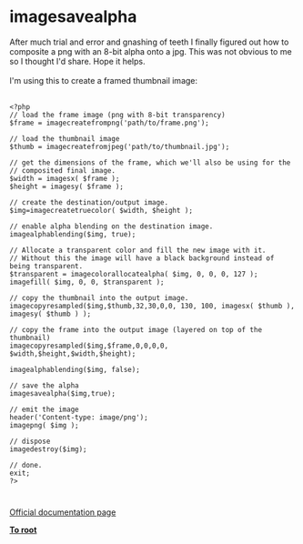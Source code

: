 # imagesavealpha



After much trial and error and gnashing of teeth I finally figured out how to composite a png with an 8-bit alpha onto a jpg. This was not obvious to me so I thought I&apos;d share. Hope it helps.<br><br>I&apos;m using this to create a framed thumbnail image:<br><br>

```
<?php
// load the frame image (png with 8-bit transparency)
$frame = imagecreatefrompng('path/to/frame.png');

// load the thumbnail image
$thumb = imagecreatefromjpeg('path/to/thumbnail.jpg');

// get the dimensions of the frame, which we'll also be using for the
// composited final image.
$width = imagesx( $frame );
$height = imagesy( $frame );

// create the destination/output image.
$img=imagecreatetruecolor( $width, $height );

// enable alpha blending on the destination image.
imagealphablending($img, true);

// Allocate a transparent color and fill the new image with it.
// Without this the image will have a black background instead of being transparent.
$transparent = imagecolorallocatealpha( $img, 0, 0, 0, 127 );
imagefill( $img, 0, 0, $transparent );

// copy the thumbnail into the output image.
imagecopyresampled($img,$thumb,32,30,0,0, 130, 100, imagesx( $thumb ), imagesy( $thumb ) );

// copy the frame into the output image (layered on top of the thumbnail)
imagecopyresampled($img,$frame,0,0,0,0, $width,$height,$width,$height);

imagealphablending($img, false);

// save the alpha
imagesavealpha($img,true);

// emit the image
header('Content-type: image/png');
imagepng( $img );

// dispose
imagedestroy($img);

// done.
exit;
?>
```
  

#

[Official documentation page](https://www.php.net/manual/en/function.imagesavealpha.php)

**[To root](/README.md)**